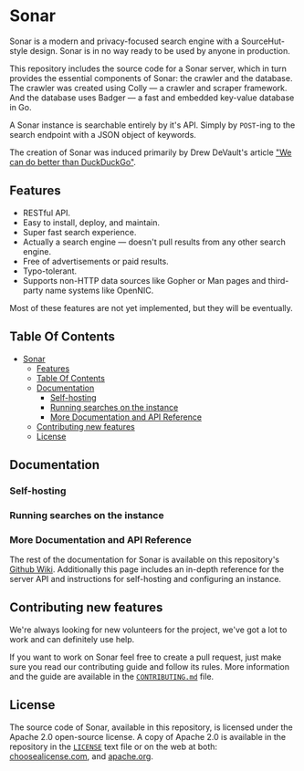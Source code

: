 # Sonar

Sonar is a modern and privacy-focused search engine with a SourceHut-style design. Sonar is in no way ready to be used by anyone in production.

This repository includes the source code for a Sonar server, which in turn provides the essential components of Sonar: the crawler and the database. The crawler was created using Colly &mdash; a crawler and scraper framework. And the database uses Badger &mdash; a fast and embedded key-value database in Go.

A Sonar instance is searchable entirely by it's API. Simply by `POST`-ing to the search endpoint with a JSON object of keywords.

The creation of Sonar was induced primarily by Drew DeVault's article ["We can do better than DuckDuckGo"](https://drewdevault.com/2020/11/17/Better-than-DuckDuckGo.html).

## Features

* RESTful API.
* Easy to install, deploy, and maintain.
* Super fast search experience.
* Actually a search engine &mdash; doesn't pull results from any other search engine.
* Free of advertisements or paid results.
* Typo-tolerant.
* Supports non-HTTP data sources like Gopher or Man pages and third-party name systems like OpenNIC.

Most of these features are not yet implemented, but they will be eventually.

## Table Of Contents

- [Sonar](#sonar)
  - [Features](#features)
  - [Table Of Contents](#table-of-contents)
  - [Documentation](#documentation)
    - [Self-hosting](#self-hosting)
    - [Running searches on the instance](#running-searches-on-the-instance)
    - [More Documentation and API Reference](#more-documentation-and-api-reference)
  - [Contributing new features](#contributing-new-features)
  - [License](#license)

## Documentation

### Self-hosting
### Running searches on the instance

### More Documentation and API Reference

The rest of the documentation for Sonar is available on this repository's [Github Wiki](https://github.com/lukewhrit/sonar/wiki). Additionally this page includes an in-depth reference for the server API and instructions for self-hosting and configuring an instance.

## Contributing new features

We're always looking for new volunteers for the project, we've got a lot to work and can definitely use help.

If you want to work on Sonar feel free to create a pull request, just make sure you read our contributing guide and follow its rules. More information and the guide are available in the [`CONTRIBUTING.md`](CONTRIBUTING.md) file.

## License

The source code of Sonar, available in this repository, is licensed under the Apache 2.0 open-source license. A copy of Apache 2.0 is available in the repository in the [`LICENSE`](LICENSE) text file or on the web at both: [choosealicense.com](https://choosealicense.com/licenses/apache-2.0), and [apache.org](https://www.apache.org/licenses/LICENSE-2.0).
